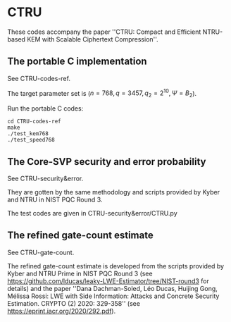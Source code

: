 # CTRU

These codes accompany the paper ''CTRU: Compact and Efficient NTRU-based KEM  with Scalable Ciphertext Compression''.


## The portable C implementation
See CTRU-codes-ref. 

The target parameter set is ($n=768,q=3457,q_2=2^{10},\Psi=B_2$).

Run the portable C codes:

```
cd CTRU-codes-ref
make
./test_kem768
./test_speed768
```

## The Core-SVP security and error probability
See CTRU-security&error. 

They are gotten by the same methodology and scripts provided by Kyber and NTRU in NIST PQC Round 3.

The test codes are given in CTRU-security&error/CTRU.py


## The refined gate-count estimate
See CTRU-gate-count. 

The refined gate-count estimate is  developed from the scripts provided by Kyber and NTRU Prime in NIST PQC Round 3 (see https://github.com/lducas/leaky-LWE-Estimator/tree/NIST-round3  for details) and the paper ''Dana Dachman-Soled, Léo Ducas, Huijing Gong, Mélissa Rossi: LWE with Side Information: Attacks and Concrete Security Estimation. CRYPTO (2) 2020: 329-358'' (see https://eprint.iacr.org/2020/292.pdf).